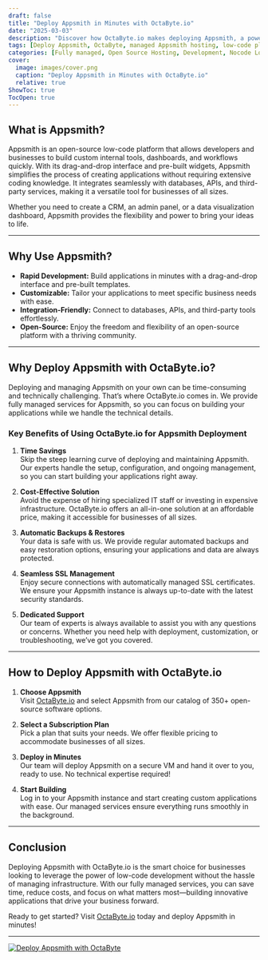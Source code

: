 ```yaml
---
draft: false
title: "Deploy Appsmith in Minutes with OctaByte.io"
date: "2025-03-03"
description: "Discover how OctaByte.io makes deploying Appsmith, a powerful open-source low-code platform, effortless and hassle-free. Save time, reduce costs, and enjoy fully managed services with automatic backups, SSL management, and expert support."
tags: [Deploy Appsmith, OctaByte, managed Appsmith hosting, low-code platform, open-source software, automatic backups, SSL management, cost-effective Appsmith deployment, managed open-source services]
categories: [Fully managed, Open Source Hosting, Development, Nocode Lowcode]
cover:
  image: images/cover.png
  caption: "Deploy Appsmith in Minutes with OctaByte.io"
  relative: true
ShowToc: true
TocOpen: true
---
```



## What is Appsmith?

Appsmith is an open-source low-code platform that allows developers and businesses to build custom internal tools, dashboards, and workflows quickly. With its drag-and-drop interface and pre-built widgets, Appsmith simplifies the process of creating applications without requiring extensive coding knowledge. It integrates seamlessly with databases, APIs, and third-party services, making it a versatile tool for businesses of all sizes.

Whether you need to create a CRM, an admin panel, or a data visualization dashboard, Appsmith provides the flexibility and power to bring your ideas to life.

---

## Why Use Appsmith?

- **Rapid Development:** Build applications in minutes with a drag-and-drop interface and pre-built templates.  
- **Customizable:** Tailor your applications to meet specific business needs with ease.  
- **Integration-Friendly:** Connect to databases, APIs, and third-party tools effortlessly.  
- **Open-Source:** Enjoy the freedom and flexibility of an open-source platform with a thriving community.  

---

## Why Deploy Appsmith with OctaByte.io?

Deploying and managing Appsmith on your own can be time-consuming and technically challenging. That’s where OctaByte.io comes in. We provide fully managed services for Appsmith, so you can focus on building your applications while we handle the technical details.

### Key Benefits of Using OctaByte.io for Appsmith Deployment

1. **Time Savings**  
   Skip the steep learning curve of deploying and maintaining Appsmith. Our experts handle the setup, configuration, and ongoing management, so you can start building your applications right away.

2. **Cost-Effective Solution**  
   Avoid the expense of hiring specialized IT staff or investing in expensive infrastructure. OctaByte.io offers an all-in-one solution at an affordable price, making it accessible for businesses of all sizes.

3. **Automatic Backups & Restores**  
   Your data is safe with us. We provide regular automated backups and easy restoration options, ensuring your applications and data are always protected.

4. **Seamless SSL Management**  
   Enjoy secure connections with automatically managed SSL certificates. We ensure your Appsmith instance is always up-to-date with the latest security standards.

5. **Dedicated Support**  
   Our team of experts is always available to assist you with any questions or concerns. Whether you need help with deployment, customization, or troubleshooting, we’ve got you covered.

---

## How to Deploy Appsmith with OctaByte.io

1. **Choose Appsmith**  
   Visit [OctaByte.io](https://octabyte.io) and select Appsmith from our catalog of 350+ open-source software options.

2. **Select a Subscription Plan**  
   Pick a plan that suits your needs. We offer flexible pricing to accommodate businesses of all sizes.

3. **Deploy in Minutes**  
   Our team will deploy Appsmith on a secure VM and hand it over to you, ready to use. No technical expertise required!

4. **Start Building**  
   Log in to your Appsmith instance and start creating custom applications with ease. Our managed services ensure everything runs smoothly in the background.

---

## Conclusion

Deploying Appsmith with OctaByte.io is the smart choice for businesses looking to leverage the power of low-code development without the hassle of managing infrastructure. With our fully managed services, you can save time, reduce costs, and focus on what matters most—building innovative applications that drive your business forward.

Ready to get started? Visit [OctaByte.io](https://octabyte.io) today and deploy Appsmith in minutes!

---

[![Deploy Appsmith with OctaByte](/images/deploy-on-octabyte.png)](https://octabyte.io/fully-managed-open-source-services/development/nocode-lowcode/appsmith)